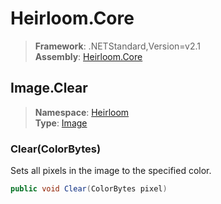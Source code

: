# Heirloom.Core

> **Framework**: .NETStandard,Version=v2.1  
> **Assembly**: [Heirloom.Core][0]  

## Image.Clear

> **Namespace**: [Heirloom][0]  
> **Type**: [Image][1]  

### Clear(ColorBytes)

Sets all pixels in the image to the specified color.

```cs
public void Clear(ColorBytes pixel)
```

[0]: ../Heirloom.Core.md
[1]: Heirloom.Image.md
